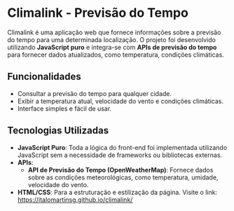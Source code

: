 # Climalink - Previsão do Tempo

Climalink é uma aplicação web que fornece informações sobre a previsão do tempo para uma determinada localização. O projeto foi desenvolvido utilizando **JavaScript puro** e integra-se com **APIs de previsão do tempo** para fornecer dados atualizados, como temperatura, condições climáticas.

## Funcionalidades

- Consultar a previsão do tempo para qualquer cidade.
- Exibir a temperatura atual, velocidade do vento e condições climáticas.
- Interface simples e fácil de usar.

## Tecnologias Utilizadas

- **JavaScript Puro**: Toda a lógica do front-end foi implementada utilizando JavaScript sem a necessidade de frameworks ou bibliotecas externas.
- **APIs**:
  - **API de Previsão do Tempo (OpenWeatherMap)**: Fornece dados sobre as condições meteorológicas, como temperatura, umidade, velocidade do vento.
- **HTML/CSS**: Para a estruturação e estilização da página.
Visite o link: https://italomartinsg.github.io/climalink/
